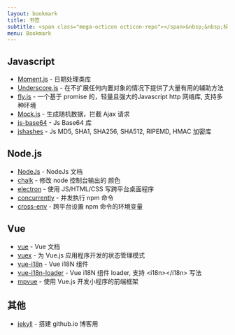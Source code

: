 ```yaml
---
layout: bookmark
title: 书签
subtitle: <span class="mega-octicon octicon-repo"></span>&nbsp;&nbsp;标记常用的 库、工具、文章
menu: Bookmark
---
```


## Javascript
- [Moment.js](http://momentjs.com/) - 日期处理类库
- [Underscore.js](http://underscorejs.org/) - 在不扩展任何内置对象的情况下提供了大量有用的辅助方法
- [fly.js](https://github.com/wendux/fly) - 一个基于 promise 的，轻量且强大的Javascript http 网络库, 支持多种环境
- [Mock.js](http://mockjs.com/examples.html) - 生成随机数据，拦截 Ajax 请求
- [js-base64](https://github.com/dankogai/js-base64) - Js Base64 库
- [jshashes](https://github.com/h2non/jshashes) - Js MD5, SHA1, SHA256, SHA512, RIPEMD, HMAC 加密库

## Node.js
- [NodeJs](http://nodejs.cn/api/) - NodeJs 文档
- [chalk](https://github.com/chalk/chalk) - 修改 node 控制台输出的  颜色
- [electron](https://github.com/electron/electron) - 使用 JS/HTML/CSS 写跨平台桌面程序
- [concurrently](https://github.com/kimmobrunfeldt/concurrently) - 并发执行 npm 命令
- [cross-env](https://github.com/kentcdodds/cross-env) - 跨平台设置 npm 命令的环境变量

## Vue
- [vue](https://cn.vuejs.org/v2/guide/) - Vue 文档
- [vuex](https://vuex.vuejs.org/zh/) - 为 Vue.js 应用程序开发的状态管理模式
- [vue-i18n](https://github.com/kazupon/vue-i18n) - Vue i18N 组件
- [vue-i18n-loader](https://github.com/kazupon/vue-i18n-loader) - Vue i18N 组件 loader, 支持 \<i18n>\</i18n> 写法
- [mpvue](http://mpvue.com/mpvue/) - 使用 Vue.js 开发小程序的前端框架

## 其他
- [jekyll](https://github.com/jekyll/jekyll) - 搭建 github.io 博客用